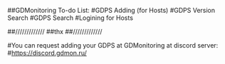 ##GDMonitoring To-do List:
#GDPS Adding (for Hosts)
#GDPS Version Search
#GDPS Search
#Logining for Hosts

##/////////////
##thx
##/////////////

#You can request adding your GDPS at GDMonitoring at discord server:
#https://discord.gdmon.ru/
